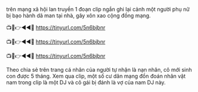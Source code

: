 trên mạng xã hội lan truyền 1 đoạn clip ngắn ghi lại cảnh một người phụ nữ bị bạo hành dã man tại nhà, gây xôn xao cộng đồng mạng.

📺📱👉◄◄🔴 https://tinyurl.com/5n6bjbnr

📺📱👉◄◄🔴 https://tinyurl.com/5n6bjbnr

📺📱👉◄◄🔴 https://tinyurl.com/5n6bjbnr

Theo chia sẻ trên trang cá nhân của người tự nhận là nạn nhân, cô mới sinh con được 5 tháng. Xem qua clip, một số cư dân mạng đồn đoán nhân vật nam trong clip là một DJ và cô gái bị đánh là vợ của nam DJ này.

